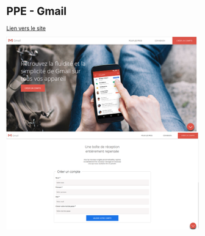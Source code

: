 # PPE - Gmail
[Lien vers le site](https://nicolarson.github.io/PPE_Gmail/)

![site](image/00.jpg)
![formulaire](image/partie_form.PNG)


